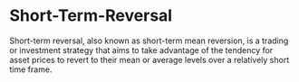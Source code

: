 # Short-Term-Reversal
Short-term reversal, also known as short-term mean reversion, is a trading or investment strategy that aims to take advantage of the tendency for asset prices to revert to their mean or average levels over a relatively short time frame.
